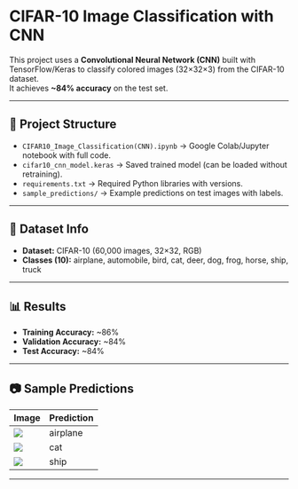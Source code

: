 # CIFAR-10 Image Classification with CNN

This project uses a **Convolutional Neural Network (CNN)** built with TensorFlow/Keras to classify colored images (32×32×3) from the CIFAR-10 dataset.  
It achieves **~84% accuracy** on the test set.

---

## 📌 Project Structure
- `CIFAR10_Image_Classification(CNN).ipynb` → Google Colab/Jupyter notebook with full code.  
- `cifar10_cnn_model.keras` → Saved trained model (can be loaded without retraining).  
- `requirements.txt` → Required Python libraries with versions.  
- `sample_predictions/` → Example predictions on test images with labels.  

---

## 🚀 Dataset Info
- **Dataset:** CIFAR-10 (60,000 images, 32×32, RGB)  
- **Classes (10):** airplane, automobile, bird, cat, deer, dog, frog, horse, ship, truck  

---

## 📊 Results
- **Training Accuracy:** ~86%  
- **Validation Accuracy:** ~84%  
- **Test Accuracy:** ~84%  

---

## 📷 Sample Predictions

| Image | Prediction |
|-------|------------|
| ![](sample_predictions/airplane.png) | airplane |
| ![](sample_predictions/cat.png)      | cat |
| ![](sample_predictions/ship.png)     | ship |

---
